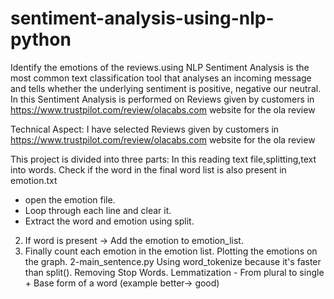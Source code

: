 # sentiment-analysis-using-nlp-python
 Identify the emotions of the reviews.using NLP
Sentiment Analysis is the most common text classification tool that analyses an incoming message and tells whether the underlying sentiment is positive, negative our neutral.
In this Sentiment Analysis is performed on Reviews given by customers in https://www.trustpilot.com/review/olacabs.com website for the ola review

Technical Aspect:
I have selected Reviews given by customers in https://www.trustpilot.com/review/olacabs.com website for the ola review

This project is divided into three parts:
In this reading text file,splitting,text into words.
Check if the word in the final word list is also present in emotion.txt
  - open the emotion file.
  - Loop through each line and clear it.
  - Extract the word and emotion using split.

 2) If word is present -> Add the emotion to emotion_list.
 3) Finally count each emotion in the emotion list.
 Plotting the emotions on the graph.
2-main_sentence.py
 Using word_tokenize because it's faster than split().
 Removing Stop Words.
 Lemmatization - From plural to single + Base form of a word (example better-> good)

